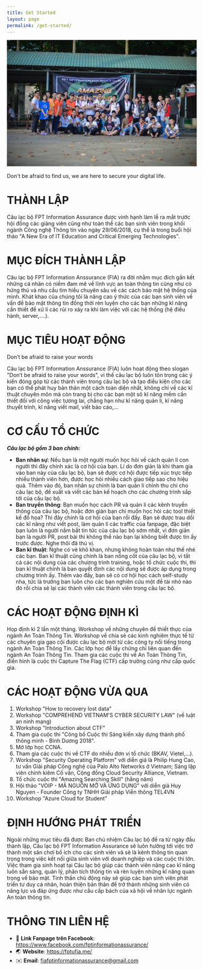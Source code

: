```yaml
---
title: Get Started
layout: page
permalink: /get-started/
---
```



<p><img class="article-img" src="/assets/img/FIA/about.jpg"   alt="about.jpg"></p>


<p>Don&#39;t be afraid to find us, we are here to secure your digital life.</p>

<h1 id="th-nh-l-p">THÀNH LẬP</h1>
<p>Câu lạc bộ FPT Information Assurance được vinh hạnh làm lễ ra mắt trước hội đồng các giảng viên cũng như toàn thể các bạn sinh viên trong khối ngành Công nghệ Thông tin vào ngày 29/06/2018, cụ thể là trong buổi hội thảo &quot;A New Era of IT Education and Critical Emerging Technologies&quot;.</p>
<h1 id="m-c-ch-th-nh-l-p">MỤC ĐÍCH THÀNH LẬP</h1>
<p>Câu lạc bộ FPT Information Anssurance (FIA) ra đời nhằm mục đích gắn kết những cá nhân có niềm đam mê về lĩnh vực an toàn thông tin cũng như có hứng thú và nhu cầu tìm hiểu chuyên sâu về các cách bảo mật hệ thống của mình. Khát khao của chúng tôi là nâng cao ý thức của các bạn sinh viên về vấn đề bảo mật thông tin đồng thời rèn luyện cho các bạn những kĩ năng cần thiết để xử lí các rủi ro xảy ra khi làm việc với các hệ thống (hệ điều hành, server,….).</p>
<h1 id="m-c-ti-u-ho-t-ng">MỤC TIÊU HOẠT ĐỘNG</h1>

<p>Don’t be afraid to raise your words</p>

<p>Câu lạc bộ FPT Information Anssurance (FIA) luôn hoạt động theo slogan &quot;Don’t be afraid to raise your words&quot;, vì thế câu lạc bộ luôn tôn trọng các ý kiến đóng góp từ các thành viên trong câu lạc bộ và tạo điều kiện cho các bạn có thể phát huy bản thân một cách toàn diện nhất, không chỉ về các kĩ thuật chuyên môn mà còn trang bị cho các bạn một sô kĩ năng mềm cần thiết đối với công việc tương lai, chẳng hạn như kĩ năng quản lí, kĩ năng thuyết trình, kĩ năng viết mail, viết báo cáo,…</p>
<h1 id="c-c-u-t-ch-c">CƠ CẤU TỔ CHỨC</h1>
<p><strong><em>Câu lạc bộ gồm 3 ban chính:</em></strong></p>
<ul>
<li><strong>Ban nhân sự</strong>: Nếu bạn là một người muốn học hỏi về cách quản lí con người thì đây chính xác là cơ hội của bạn. Lí do đơn giản là khi tham gia vào ban này của câu lạc bộ, bạn sẽ được cơ hội được tiếp xúc trực tiếp nhiều thành viên hơn, được học hỏi nhiều cách giao tiếp sao cho hiệu quả. Thêm vào đó, ban nhân sự chính là ban quản lí chính thu chi cho câu lạc bộ, đề xuất và viết các bản kế hoạch cho các chương trình sắp tới của câu lạc bộ.</li>
<li><strong>Ban truyền thông</strong>: Bạn muốn học cách PR và quản lí các kênh truyền thông của câu lạc bộ, hoặc đơn giản bạn chỉ muốn học hỏi các tool thiết kế đồ họa? Thì đây chính là cơ hội của bạn rồi đấy. Bạn sẽ được trau dồi các kĩ năng như viết post, làm quản lí các traffic của fanpage, đặc biệt bạn luôn là người nắm bắt tin tức của câu lạc bộ sớm nhất, vì đơn giản bạn là người PR, post bài thì không thể nào bạn lại không biết được tin ấy trước được. Nghe thôi đã thú vị.</li>
<li><strong>Ban kĩ thuật</strong>: Nghe có vẻ khô khan, nhưng không hoàn toàn như thế nhé các bạn. Ban kĩ thuật cũng chính là ban nồng cốt của câu lạc bộ, vì tất cả các nội dung của các chương trình training, hoặc tổ chức cuộc thi, thì ban kĩ thuật chính là ban quyết định các nội dung sẽ được áp dụng trong chương trình ấy. Thêm vào đấy, bạn sẽ có cơ hội học cách self-study nha, tức là trưởng ban luôn cho các bạn nghiên cứu một đề tài nhỏ nào đó rồi chia sẻ lại các thành viên các thành viên trong câu lạc bộ.</li>
</ul>
<h1 id="c-c-ho-t-ng-nh-k-">CÁC HOẠT ĐỘNG ĐỊNH KÌ</h1>
<p>Họp định kì 2 lần một tháng.
Workshop về những chuyên đề thiết thực của ngành An Toàn Thông Tin.
Workshop về chia sẻ các kinh nghiêm thực tế từ các chuyên gia gạo cội được câu lạc bộ mời từ các công ty nổi tiếng trong ngành An Toàn Thông Tin.
Các lớp học để lấy chứng chỉ liên quan đến ngành An Toàn Thông Tin.
Tham gia các cuộc thi về An Toàn Thông Tin, điển hình là cuộc thi Capture The Flag (CTF) cấp trường cũng như cấp quốc gia.</p>
<h1 id="c-c-ho-t-ng-v-a-qua">CÁC HOẠT ĐỘNG VỪA QUA</h1>
<ol>
<li>Workshop &quot;How to recovery lost data&quot;</li>
<li>Workshop &quot;COMPREHEND VIETNAM&#39;S CYBER SECURITY LAW&quot; (về luật an ninh mạng)</li>
<li>Workshop &quot;Introduction about CTF&quot;</li>
<li>Tham gia cuộc thi &quot;Công bố Cuộc thi Sáng kiến xây dựng thành phố thông minh - Bình Dương 2018&quot;.</li>
<li>Mở lớp học CCNA.</li>
<li>Tham gia các cuộc thi về CTF do nhiều đơn vị tổ chức (BKAV, Vietel,…).</li>
<li>Workshop &quot;Security Operating Platform&quot; với diễn giả là Philip Hung Cao, tư vấn Giải pháp Công nghệ của Palo Alto Networks ở Vietnam; Sáng lập viên chính kiêm Cố vấn, Cộng đồng Cloud Security Alliance, Vietnam.</li>
<li>Tổ chức cuộc thi &quot;Amazing Searching Skill&quot; (hằng năm)</li>
<li>Hội thảo &quot;VOIP - MÃ NGUỒN MỞ VÀ ỨNG DỤNG&quot; với diễn giả Huy Nguyen - Founder Công ty TNHH Giải pháp Viễn thông TEL4VN</li>
<li>Workshop &quot;Azure Cloud for Student&quot;</li>
</ol>
<h1 id="-nh-h-ng-ph-t-tri-n">ĐỊNH HƯỚNG PHÁT TRIỂN</h1>
<p>Ngoài những mục tiêu đã được Ban chủ nhiệm Câu lạc bộ đề ra từ ngày đầu thành lập, Câu lạc bộ FPT Information Assurance sẽ luôn hướng tới việc trở thành một sân chơi bổ ích cho các sinh viên và sẽ là kênh thông tin quan trọng trong việc kết nối giữa sinh viên với doanh nghiệp và các cuộc thi lớn.
Việc tham gia sinh hoạt tại Câu lạc bộ giúp các thành viên nâng cao kĩ năng luôn sẵn sàng, quản lý, phân tích thông tin và rèn luyện những kĩ năng quan trọng về bảo mật. Tinh thần chủ động này sẽ giúp các bạn sinh viên phát triển tư duy cá nhân, hoàn thiện bản thân để trở thành những sinh viên có năng lực và đáp ứng được như cầu cấp bách của xã hội về nhân lực ngành An toàn thông tin.</p>
<h1 id="th-ng-tin-li-n-h-">THÔNG TIN LIÊN HỆ</h1>
<ul>
<li>📰 <strong>Link Fanpage trên Facebook</strong>: <a href="https://www.facebook.com/fptinformationassurance/">https://www.facebook.com/fptinformationassurance/</a></li>
<li>🌏 <strong>Website</strong>: <a href="https://fptufia.me/">https://fptufia.me/</a></li>
<li>✉️ <strong>Email</strong>: <a href="&#109;&#x61;&#105;&#108;&#x74;&#x6f;&#58;&#102;&#x69;&#97;&#102;&#112;&#116;&#x69;&#110;&#x66;&#111;&#114;&#109;&#x61;&#116;&#105;&#x6f;&#x6e;&#x61;&#x73;&#x73;&#117;&#x72;&#x61;&#x6e;&#99;&#101;&#64;&#103;&#109;&#97;&#105;&#108;&#46;&#x63;&#111;&#x6d;">&#102;&#x69;&#97;&#102;&#112;&#116;&#x69;&#110;&#x66;&#111;&#114;&#109;&#x61;&#116;&#105;&#x6f;&#x6e;&#x61;&#x73;&#x73;&#117;&#x72;&#x61;&#x6e;&#99;&#101;&#64;&#103;&#109;&#97;&#105;&#108;&#46;&#x63;&#111;&#x6d;</a></li>
</ul>
